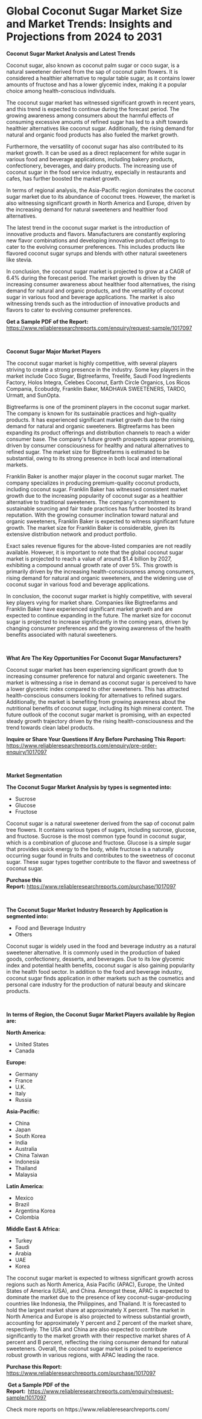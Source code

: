 <p><h1>Global Coconut Sugar Market Size and Market Trends: Insights and Projections from 2024 to 2031</h1></p><p><strong>Coconut Sugar Market Analysis and Latest Trends</strong></p>
<p><p>Coconut sugar, also known as coconut palm sugar or coco sugar, is a natural sweetener derived from the sap of coconut palm flowers. It is considered a healthier alternative to regular table sugar, as it contains lower amounts of fructose and has a lower glycemic index, making it a popular choice among health-conscious individuals.</p><p>The coconut sugar market has witnessed significant growth in recent years, and this trend is expected to continue during the forecast period. The growing awareness among consumers about the harmful effects of consuming excessive amounts of refined sugar has led to a shift towards healthier alternatives like coconut sugar. Additionally, the rising demand for natural and organic food products has also fueled the market growth.</p><p>Furthermore, the versatility of coconut sugar has also contributed to its market growth. It can be used as a direct replacement for white sugar in various food and beverage applications, including bakery products, confectionery, beverages, and dairy products. The increasing use of coconut sugar in the food service industry, especially in restaurants and cafes, has further boosted the market growth.</p><p>In terms of regional analysis, the Asia-Pacific region dominates the coconut sugar market due to its abundance of coconut trees. However, the market is also witnessing significant growth in North America and Europe, driven by the increasing demand for natural sweeteners and healthier food alternatives.</p><p>The latest trend in the coconut sugar market is the introduction of innovative products and flavors. Manufacturers are constantly exploring new flavor combinations and developing innovative product offerings to cater to the evolving consumer preferences. This includes products like flavored coconut sugar syrups and blends with other natural sweeteners like stevia.</p><p>In conclusion, the coconut sugar market is projected to grow at a CAGR of 6.4% during the forecast period. The market growth is driven by the increasing consumer awareness about healthier food alternatives, the rising demand for natural and organic products, and the versatility of coconut sugar in various food and beverage applications. The market is also witnessing trends such as the introduction of innovative products and flavors to cater to evolving consumer preferences.</p></p>
<p><strong>Get a Sample PDF of the Report:&nbsp;</strong> <a href="https://www.reliableresearchreports.com/enquiry/request-sample/1017097">https://www.reliableresearchreports.com/enquiry/request-sample/1017097</a></p>
<p>&nbsp;</p>
<p><strong>Coconut Sugar Major Market Players</strong></p>
<p><p>The coconut sugar market is highly competitive, with several players striving to create a strong presence in the industry. Some key players in the market include Coco Sugar, Bigtreefarms, Treelife, Saudi Food Ingredients Factory, Holos Integra, Celebes Coconut, Earth Circle Organics, Los Ricos Compania, Ecobuddy, Franklin Baker, MADHAVA SWEETENERS, TARDO, Urmatt, and SunOpta.</p><p>Bigtreefarms is one of the prominent players in the coconut sugar market. The company is known for its sustainable practices and high-quality products. It has experienced significant market growth due to the rising demand for natural and organic sweeteners. Bigtreefarms has been expanding its product offerings and distribution channels to reach a wider consumer base. The company's future growth prospects appear promising, driven by consumer consciousness for healthy and natural alternatives to refined sugar. The market size for Bigtreefarms is estimated to be substantial, owing to its strong presence in both local and international markets.</p><p>Franklin Baker is another major player in the coconut sugar market. The company specializes in producing premium-quality coconut products, including coconut sugar. Franklin Baker has witnessed consistent market growth due to the increasing popularity of coconut sugar as a healthier alternative to traditional sweeteners. The company's commitment to sustainable sourcing and fair trade practices has further boosted its brand reputation. With the growing consumer inclination toward natural and organic sweeteners, Franklin Baker is expected to witness significant future growth. The market size for Franklin Baker is considerable, given its extensive distribution network and product portfolio.</p><p>Exact sales revenue figures for the above-listed companies are not readily available. However, it is important to note that the global coconut sugar market is projected to reach a value of around $1.4 billion by 2027, exhibiting a compound annual growth rate of over 5%. This growth is primarily driven by the increasing health-consciousness among consumers, rising demand for natural and organic sweeteners, and the widening use of coconut sugar in various food and beverage applications.</p><p>In conclusion, the coconut sugar market is highly competitive, with several key players vying for market share. Companies like Bigtreefarms and Franklin Baker have experienced significant market growth and are expected to continue expanding in the future. The market size for coconut sugar is projected to increase significantly in the coming years, driven by changing consumer preferences and the growing awareness of the health benefits associated with natural sweeteners.</p></p>
<p>&nbsp;</p>
<p><strong>What Are The Key Opportunities For Coconut Sugar Manufacturers?</strong></p>
<p><p>Coconut sugar market has been experiencing significant growth due to increasing consumer preference for natural and organic sweeteners. The market is witnessing a rise in demand as coconut sugar is perceived to have a lower glycemic index compared to other sweeteners. This has attracted health-conscious consumers looking for alternatives to refined sugars. Additionally, the market is benefiting from growing awareness about the nutritional benefits of coconut sugar, including its high mineral content. The future outlook of the coconut sugar market is promising, with an expected steady growth trajectory driven by the rising health-consciousness and the trend towards clean label products.</p></p>
<p><strong>Inquire or Share Your Questions If Any Before Purchasing This Report:</strong> <a href="https://www.reliableresearchreports.com/enquiry/pre-order-enquiry/1017097">https://www.reliableresearchreports.com/enquiry/pre-order-enquiry/1017097</a></p>
<p>&nbsp;</p>
<p><strong>Market Segmentation</strong></p>
<p><strong>The Coconut Sugar Market Analysis by types is segmented into:</strong></p>
<p><ul><li>Sucrose</li><li>Glucose</li><li>Fructose</li></ul></p>
<p><p>Coconut sugar is a natural sweetener derived from the sap of coconut palm tree flowers. It contains various types of sugars, including sucrose, glucose, and fructose. Sucrose is the most common type found in coconut sugar, which is a combination of glucose and fructose. Glucose is a simple sugar that provides quick energy to the body, while fructose is a naturally occurring sugar found in fruits and contributes to the sweetness of coconut sugar. These sugar types together contribute to the flavor and sweetness of coconut sugar.</p></p>
<p><strong>Purchase this Report:&nbsp;</strong><a href="https://www.reliableresearchreports.com/purchase/1017097">https://www.reliableresearchreports.com/purchase/1017097</a></p>
<p>&nbsp;</p>
<p><strong>The Coconut Sugar Market Industry Research by Application is segmented into:</strong></p>
<p><ul><li>Food and Beverage Industry</li><li>Others</li></ul></p>
<p><p>Coconut sugar is widely used in the food and beverage industry as a natural sweetener alternative. It is commonly used in the production of baked goods, confectionery, desserts, and beverages. Due to its low glycemic index and potential health benefits, coconut sugar is also gaining popularity in the health food sector. In addition to the food and beverage industry, coconut sugar finds application in other markets such as the cosmetics and personal care industry for the production of natural beauty and skincare products.</p></p>
<p>&nbsp;</p>
<p><strong>In terms of Region, the Coconut Sugar Market Players available by Region are:</strong></p>
<p>
    <p> <strong> North America: </strong>
        <ul>
            <li>United States</li>
            <li>Canada</li>
        </ul>
        </p> 
    <p> <strong> Europe: </strong>
        <ul>
            <li>Germany</li>
            <li>France</li>
            <li>U.K.</li>
            <li>Italy</li>
            <li>Russia</li>
        </ul>
        </p> 
    <p> <strong> Asia-Pacific: </strong>
        <ul>
            <li>China</li>
            <li>Japan</li>
            <li>South Korea</li>
            <li>India</li>
            <li>Australia</li>
            <li>China Taiwan</li>
            <li>Indonesia</li>
            <li>Thailand</li>
            <li>Malaysia</li>
        </ul>
        </p> 
    <p> <strong> Latin America: </strong>
        <ul>
            <li>Mexico</li>
            <li>Brazil</li>
            <li>Argentina Korea</li>
            <li>Colombia</li>
        </ul>
        </p> 
    <p> <strong> Middle East & Africa: </strong>
        <ul>
            <li>Turkey</li>
            <li>Saudi</li>
            <li>Arabia</li>
            <li>UAE</li>
            <li>Korea</li>
        </ul>
    </p>
    </p>
<p><p>The coconut sugar market is expected to witness significant growth across regions such as North America, Asia Pacific (APAC), Europe, the United States of America (USA), and China. Amongst these, APAC is expected to dominate the market due to the presence of key coconut-sugar-producing countries like Indonesia, the Philippines, and Thailand. It is forecasted to hold the largest market share at approximately X percent. The market in North America and Europe is also projected to witness substantial growth, accounting for approximately Y percent and Z percent of the market share, respectively. The USA and China are also expected to contribute significantly to the market growth with their respective market shares of A percent and B percent, reflecting the rising consumer demand for natural sweeteners.  Overall, the coconut sugar market is poised to experience robust growth in various regions, with APAC leading the race.</p></p>
<p><strong>Purchase this Report: </strong><a href="https://www.reliableresearchreports.com/purchase/1017097">https://www.reliableresearchreports.com/purchase/1017097</a></p>
<p>&nbsp;<strong>Get a Sample PDF of the Report:&nbsp;&nbsp;</strong><a href="https://www.reliableresearchreports.com/enquiry/request-sample/1017097">https://www.reliableresearchreports.com/enquiry/request-sample/1017097</a></p>
<p><strong></strong></p>
<p>Check more reports on https://www.reliableresearchreports.com/</p>